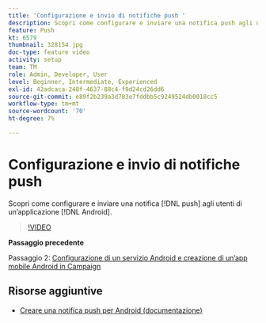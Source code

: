 ```yaml
---
title: 'Configurazione e invio di notifiche push '
description: Scopri come configurare e inviare una notifica push agli utenti delle app android.
feature: Push
kt: 6579
thumbnail: 328154.jpg
doc-type: feature video
activity: setup
team: TM
role: Admin, Developer, User
level: Beginner, Intermediate, Experienced
exl-id: 42adcaca-248f-4637-88c4-f9d24cd26dd6
source-git-commit: e89f2b239a3d783e7fddbb5c9249524db0018cc5
workflow-type: tm+mt
source-wordcount: '70'
ht-degree: 7%

---
```


# Configurazione e invio di notifiche push

Scopri come configurare e inviare una notifica [!DNL push] agli utenti di un’applicazione [!DNL Android].

>[!VIDEO](https://video.tv.adobe.com/v/328154?quality=12)

**Passaggio precedente**

Passaggio 2: [Configurazione di un servizio Android e creazione di un’app mobile Android in Campaign](/help/tutorial-getting-started-with-push-notifications-for-android/configuring-an-android-service-in-campaign.md)

## Risorse aggiuntive

* [Creare una notifica push per Android (documentazione)](https://experienceleague.adobe.com/docs/campaign-classic/using/sending-messages/sending-push-notifications/create-a-push-msg/create-notifications-android.html)
